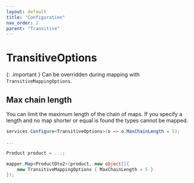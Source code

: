 ```yaml
---
layout: default
title: "Configuration"
nav_order: 2
parent: "Transitive"
---
```


# TransitiveOptions

{: .important }
Can be overridden during mapping with `TransitiveMappingOptions`.

## Max chain length

You can limit the maximum length of the chain of maps. If you specify a length and no map shorter or equal is found the types cannot be mapped.

```csharp
services.Configure<TransitiveOptions>(o => o.MaxChainLength = 5);

...

Product product = ...;

mapper.Map<ProductDto2>(product, new object[]{
    new TransitiveMappingOptions { MaxChainLength = 5 }
});
```